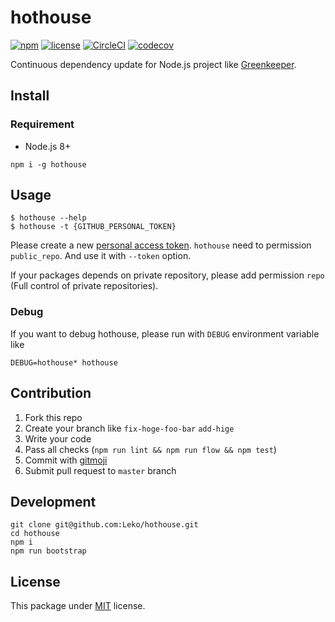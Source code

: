 # hothouse

[![npm](https://img.shields.io/npm/v/hothouse.svg)](https://www.npmjs.com/package/hothouse)
[![license](https://img.shields.io/github/license/Leko/hothouse.svg)](https://opensource.org/licenses/MIT)
[![CircleCI](https://circleci.com/gh/Leko/hothouse.svg?style=svg)](https://circleci.com/gh/Leko/hothouse)
[![codecov](https://codecov.io/gh/Leko/hothouse/branch/master/graph/badge.svg)](https://codecov.io/gh/Leko/hothouse)

Continuous dependency update for Node.js project like [Greenkeeper](https://greenkeeper.io/).

## Install

### Requirement

- Node.js 8+

```
npm i -g hothouse
```

## Usage

```
$ hothouse --help
$ hothouse -t {GITHUB_PERSONAL_TOKEN}
```

Please create a new [personal access token](https://github.com/settings/tokens/new).
`hothouse` need to permission `public_repo`. And use it with `--token` option.

If your packages depends on private repository, please add permission `repo` (Full control of private repositories).

### Debug

If you want to debug hothouse, please run with `DEBUG` environment variable like

```
DEBUG=hothouse* hothouse
```

## Contribution

1.  Fork this repo
1.  Create your branch like `fix-hoge-foo-bar` `add-hige`
1.  Write your code
1.  Pass all checks (`npm run lint && npm run flow && npm test`)
1.  Commit with [gitmoji](https://gitmoji.carloscuesta.me/)
1.  Submit pull request to `master` branch

## Development

```
git clone git@github.com:Leko/hothouse.git
cd hothouse
npm i
npm run bootstrap
```

## License

This package under [MIT](https://opensource.org/licenses/MIT) license.
